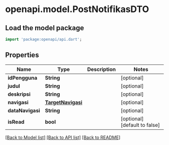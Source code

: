 # openapi.model.PostNotifikasDTO

## Load the model package
```dart
import 'package:openapi/api.dart';
```

## Properties
Name | Type | Description | Notes
------------ | ------------- | ------------- | -------------
**idPengguna** | **String** |  | [optional] 
**judul** | **String** |  | [optional] 
**deskripsi** | **String** |  | [optional] 
**navigasi** | [**TargetNavigasi**](TargetNavigasi.md) |  | [optional] 
**dataNavigasi** | **String** |  | [optional] 
**isRead** | **bool** |  | [optional] [default to false]

[[Back to Model list]](../README.md#documentation-for-models) [[Back to API list]](../README.md#documentation-for-api-endpoints) [[Back to README]](../README.md)


